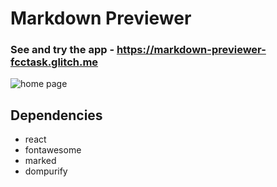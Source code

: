 # Markdown Previewer

### See and try the app - https://markdown-previewer-fcctask.glitch.me
![home page]()

## Dependencies

- react
- fontawesome
- marked
- dompurify